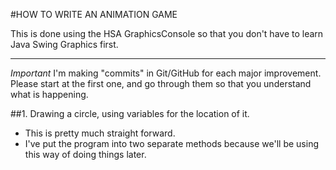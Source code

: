 #HOW TO WRITE AN ANIMATION GAME

This is done using the HSA GraphicsConsole so that you don't have to learn Java Swing Graphics first.

----

*Important*
I'm making "commits" in Git/GitHub for each major improvement. 
Please start at the first one, and go through them so that you understand what is happening.

##1. Drawing a circle, using variables for the location of it.

* This is pretty much straight forward.
* I've put the program into two separate methods because we'll be using this way of doing things later.